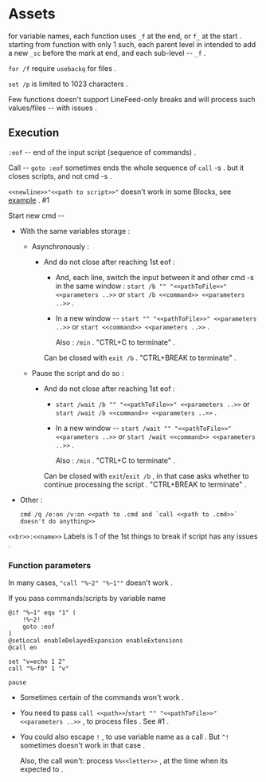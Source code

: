 
# Assets

for variable names, each function uses `_f` at the end, or `f_` at the start . starting from function with only 1 such, each parent level in intended to add a new `_sc` before the mark at end, and each sub-level -- `_f` .

`for /f` require `usebackq` for files .

`set /p` is limited to 1023 characters .

Few functions doesn't support LineFeed-only breaks and will process such values/files -- with issues .


## Execution

`:eof` -- end of the input script (sequence of commands) .

Call -- `goto :eof` sometimes ends the whole sequence of `call` -s . but it closes scripts, and not cmd -s .

`<<newline>>"<<path to script>>"` doesn't work in some Blocks, see [example](assets\h_sto\pr_1.md) . #1

Start new cmd --
* With the same variables storage :
	* Asynchronously :

		* And do not close after reaching 1st eof :

			* And, each line, switch the input between it and other cmd -s in the same window : `start /b "" "<<pathToFile>>" <<parameters ..>>` or `start /b <<command>> <<parameters ..>>` .
			* In a new window -- `start "" "<<pathToFile>>" <<parameters ..>>` or `start <<command>> <<parameters ..>>` .

				Also : `/min` . "CTRL+C to terminate" .
			
			Can be closed with `exit /b` . "CTRL+BREAK to terminate" .

	* Pause the script and do so :

		* And do not close after reaching 1st eof :

			* `start /wait /b "" "<<pathToFile>>" <<parameters ..>>` or `start /wait /b <<command>> <<parameters ..>>` .
			* In a new window -- `start /wait "" "<<pathToFile>>" <<parameters ..>>` or `start /wait <<command>> <<parameters ..>>` .
			
				Also : `/min` . "CTRL+C to terminate" .
		
			Can be closed with `exit`/`exit /b` , in that case asks whether to continue processing the script . "CTRL+BREAK to terminate" .

* Other :

	```
	cmd /q /e:on /v:on <<path to .cmd and `call <<path to .cmd>>` doesn't do anything>>
	```

`<<br>>:<<name>>` Labels is 1 of the 1st things to break if script has any issues .


### Function parameters

In many cases, `"call "%~2" "%~1""` doesn't work .

If you pass commands/scripts by variable name

```
@if "%~1" equ "1" (
	!%~2!
	goto :eof
)
@setLocal enableDelayedExpansion enableExtensions
@call en

set "v=echo 1 2"
call "%~f0" 1 "v"

pause
```

* Sometimes certain of the commands won't work .
* You need to pass `call <<path>>`/`start "" "<<pathToFile>>" <<parameters ..>>` , to process files . See #1 .
* You could also escape `!` , to use variable name as a call . But `^!` sometimes doesn't work in that case .

	Also, the call won't: process `%%<<letter>>` , at the time when its expected to .
